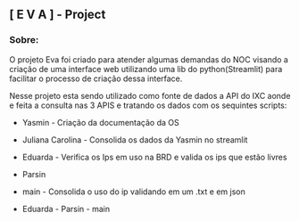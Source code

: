 ## [ E V A ] - Project


### Sobre:
O projeto Eva foi criado para atender algumas demandas do NOC visando a criação de uma interface web utilizando uma lib do python(Streamlit) para facilitar o processo de criação dessa interface.

Nesse projeto esta sendo utilizado como fonte de dados a API do IXC aonde e feita a consulta nas 3 APIS e tratando os dados com os sequintes scripts:

- Yasmin - Criação da documentação da OS
- Juliana Carolina - Consolida os dados da Yasmin no streamlit
- Eduarda - Verifica os Ips em uso na BRD e valida os ips que estão livres
- Parsin
- main - Consolida o uso do ip validando em um .txt e em json


 - Eduarda - Parsin - main